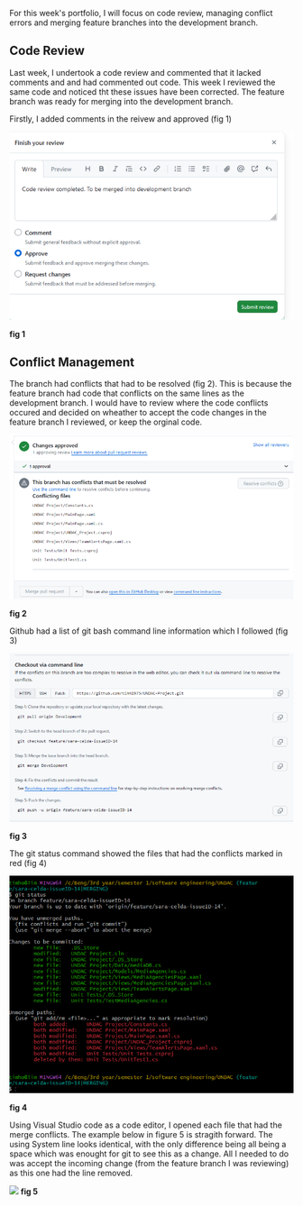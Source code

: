 
For this week's portfolio, I will focus on code review, managing conflict errors and merging feature branches into the development branch.

## Code Review ##

Last week, I undertook a code review and commented that it lacked comments and and had commented out code.  This week I reviewed the same code and noticed tht these issues have been corrected.  The feature branch was ready for merging into the development branch.

Firstly, I added comments in the reivew and approved (fig 1)

![](/images/week10-code-review-completed.png "")

**fig 1**

## Conflict Management ##

The branch had conflicts that had to be resolved (fig 2). This is because the feature branch had code that conflicts on the same lines as the development branch. I would have to review where the code conflicts occured and decided on wheather to accept the code changes in the feature branch I reviewed, or keep the orginal code.  

![](/images/week10-github-merge-issues.png "")

**fig 2**

Github had a list of git bash command line information which I followed (fig 3)

![](/images/week10-command-line-instructions.png "")

**fig 3**

The git status command showed the files that had the conflicts marked in red (fig 4)

![](/images/week10-git-merge-conflict.png "")

**fig 4**

Using Visual Studio code as a code editor, I opened each file that had the merge conflicts.  The example below in figure 5 is stragith forward.  The using System line looks identical, with the only difference being all being a space which was enought for git to see this as a change.  All I needed to do was accept the incoming change (from the feature branch I was reviewing) as this one had the line removed.

![](/images/week10-corecting-merge-conflict.png "")
**fig 5**




